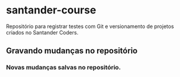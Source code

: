 # santander-course
 Repositório para registrar testes com Git e versionamento de projetos criados no Santander Coders.

## Gravando mudanças no repositório

### Novas mudanças salvas no repositório.